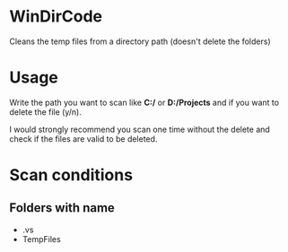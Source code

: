 # WinDirCode
Cleans the temp files from a directory path (doesn't delete the folders)

# Usage
Write the path you want to scan like **C:/** or **D:/Projects** and if you want to delete the file (y/n).

I would strongly recommend you scan one time without the delete and check if the files are valid to be deleted.

# Scan conditions
## Folders with name
- .vs
- TempFiles
